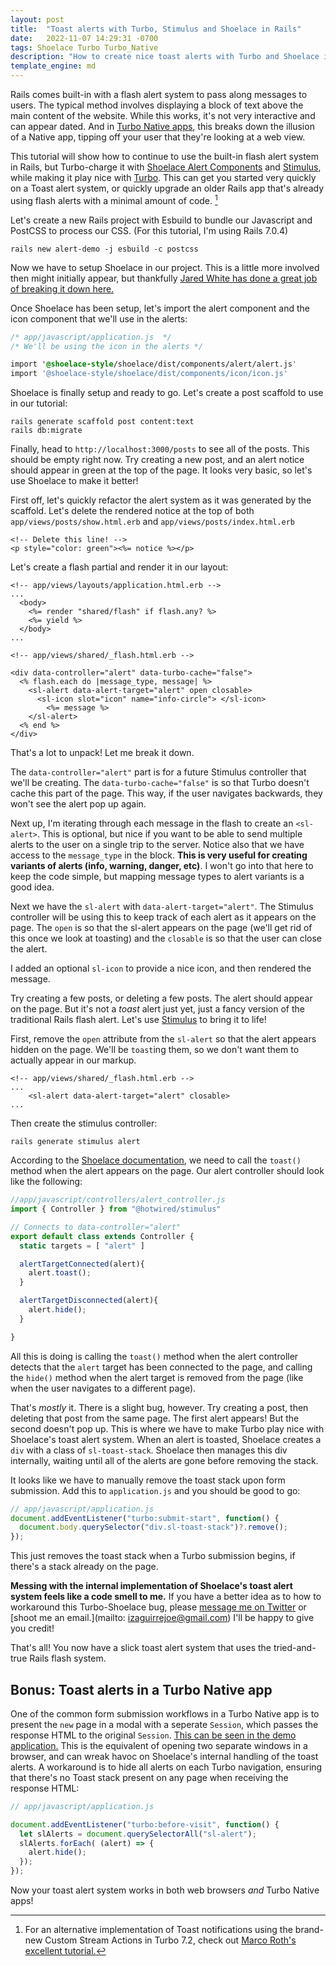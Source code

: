 ```yaml
---
layout: post
title:  "Toast alerts with Turbo, Stimulus and Shoelace in Rails"
date:   2022-11-07 14:29:31 -0700
tags: Shoelace Turbo Turbo_Native 
description: "How to create nice toast alerts with Turbo and Shoelace in Ruby on Rails"
template_engine: md
---
```

Rails comes built-in with a flash alert system to pass along messages to users. The typical method involves displaying a block of text above the main content of the website. While this works, it's not very interactive and can appear dated. And in [Turbo Native apps](https://github.com/hotwired/turbo-ios), this breaks down the illusion of a Native app, tipping off your user that they're looking at a web view. 

This tutorial will show how to continue to use the built-in flash alert system in Rails, but Turbo-charge it with [Shoelace Alert Components](https://shoelace.style/components/alert) and [Stimulus](https://stimulus.hotwired.dev), while making it play nice with [Turbo](https://turbo.hotwired.dev). This can get you started very quickly on a Toast alert system, or quickly upgrade an older Rails app that's already using flash alerts with a minimal amount of code. [^1]


Let's create a new Rails project with Esbuild to bundle our Javascript and PostCSS to process our CSS. (For this tutorial, I'm using Rails 7.0.4)

```
rails new alert-demo -j esbuild -c postcss
```

Now we have to setup Shoelace in our project. This is a little more involved then might initially appear, but thankfully [Jared White has done a great job of breaking it down here.](https://dev.to/jaredcwhite/how-to-install-shoelace-with-rails-7-esbuild-and-postcss-1cg9)

Once Shoelace has been setup, let's import the alert component and the icon component that we'll use in the alerts:
```css
/* app/javascript/application.js  */
/* We'll be using the icon in the alerts */

import '@shoelace-style/shoelace/dist/components/alert/alert.js'
import '@shoelace-style/shoelace/dist/components/icon/icon.js'
```

Shoelace is finally setup and ready to go. Let's create a post scaffold to use in our tutorial:

```
rails generate scaffold post content:text
rails db:migrate
```

Finally, head to `http://localhost:3000/posts` to see all of the posts. This should be empty right now. Try creating a new post, and an alert notice should appear in green at the top of the page. It looks very basic, so let's use Shoelace to make it better!


First off, let's quickly refactor the alert system as it was generated by the scaffold. Let's delete the rendered notice at the top of both `app/views/posts/show.html.erb` and `app/views/posts/index.html.erb`

```erb
<!-- Delete this line! -->
<p style="color: green"><%= notice %></p>
```

Let's create a flash partial and render it in our layout:
```erb
<!-- app/views/layouts/application.html.erb -->
...
  <body>
    <%= render "shared/flash" if flash.any? %>
    <%= yield %>
  </body>
...
```

```erb
<!-- app/views/shared/_flash.html.erb -->

<div data-controller="alert" data-turbo-cache="false"> 
  <% flash.each do |message_type, message| %>
    <sl-alert data-alert-target="alert" open closable>
      <sl-icon slot="icon" name="info-circle"> </sl-icon>
        <%= message %>
    </sl-alert>
  <% end %>
</div>
```

That's a lot to unpack! Let me break it down.

The `data-controller="alert"` part is for a future Stimulus controller that we'll be creating. The `data-turbo-cache="false"` is so that Turbo doesn't cache this part of the page. This way, if the user navigates backwards, they won't see the alert pop up again. 

Next up, I'm iterating through each message in the flash to create an `<sl-alert>`. This is optional, but nice if you want to be able to send multiple alerts to the user on a single trip to the server. Notice also that we have access to the `message_type` in the block. **This is very useful for creating variants of alerts (info, warning, danger, etc)**. I won't go into that here to keep the code simple, but mapping message types to alert variants is a good idea.

Next we have the `sl-alert` with `data-alert-target="alert"`. The Stimulus controller will be using this to keep track of each alert as it appears on the page. The `open` is so that the sl-alert appears on the page (we'll get rid of this once we look at toasting) and the `closable` is so that the user can close the alert.

I added an optional `sl-icon` to provide a nice icon, and then rendered the message.

Try creating a few posts, or deleting a few posts. The alert should appear on the page. But it's not a *toast* alert just yet, just a fancy version of the traditional Rails flash alert. Let's use [Stimulus](https://stimulus.hotwired.dev) to bring it to life!

First, remove the `open` attribute from the `sl-alert` so that the alert appears hidden on the page. We'll be `toast`ing them, so we don't want them to actually appear in our markup.

```erb
<!-- app/views/shared/_flash.html.erb -->
...
    <sl-alert data-alert-target="alert" closable>
...

```

Then create the stimulus controller:

```
rails generate stimulus alert
```

According to the [Shoelace documentation](https://shoelace.style/components/alert), we need to call the `toast()` method when the alert appears on the page. Our alert controller should look like the following:

```javascript
//app/javascript/controllers/alert_controller.js
import { Controller } from "@hotwired/stimulus"

// Connects to data-controller="alert"
export default class extends Controller {
  static targets = [ "alert" ]

  alertTargetConnected(alert){
    alert.toast();
  }

  alertTargetDisconnected(alert){
    alert.hide();
  }

}
```

All this is doing is calling the `toast()` method when the alert controller detects that the `alert` target has been connected to the page, and calling the `hide()` method when the alert target is removed from the page (like when the user navigates to a different page).

That's *mostly* it. There is a slight bug, however. Try creating a post, then deleting that post from the same page. The first alert appears! But the second doesn't pop up. This is where we have to make Turbo play nice with Shoelace's toast alert system. When an alert is toasted, Shoelace creates a `div` with a class of `sl-toast-stack`. Shoelace then manages this div internally, waiting until all of the alerts are gone before removing the stack. 

It looks like we have to manually remove the toast stack upon form submission. Add this to `application.js` and you should be good to go: 

```javascript
// app/javascript/application.js
document.addEventListener("turbo:submit-start", function() {
  document.body.querySelector("div.sl-toast-stack")?.remove();
});
```

This just removes the toast stack when a Turbo submission begins, if there's a stack already on the page. 

**Messing with the internal implementation of Shoelace's toast alert system feels like a code smell to me.** If you have a better idea as to how to workaround this Turbo-Shoelace bug, please [message me on Twitter](https://twitter.com/izaguirrejoe_) or [shoot me an email.](mailto: izaguirrejoe@gmail.com) I'll be happy to give you credit!

That's all! You now have a slick toast alert system that uses the tried-and-true Rails flash system.

## Bonus: Toast alerts in a Turbo Native app ##

One of the common form submission workflows in a Turbo Native app is to present the `new` page in a modal with a seperate `Session`, which passes the response HTML to the original `Session`. [This can be seen in the demo application.](https://github.com/hotwired/turbo-ios/tree/main/Demo) This is the equivalent of opening two separate windows in a browser, and can wreak havoc on Shoelace's internal handling of the toast alerts. A workaround is to hide all alerts on each Turbo navigation, ensuring that there's no Toast stack present on any page when receiving the response HTML:

```javascript
// app/javascript/application.js

document.addEventListener("turbo:before-visit", function() {
  let slAlerts = document.querySelectorAll("sl-alert");
  slAlerts.forEach( (alert) => {
    alert.hide();
  });
});
``` 

Now your toast alert system works in both web browsers *and* Turbo Native apps!


[^1]: For an alternative implementation of Toast notifications using the brand-new Custom Stream Actions in Turbo 7.2, check out [Marco Roth's excellent tutorial.](https://marcoroth.dev/posts/guide-to-custom-turbo-stream-actions)
